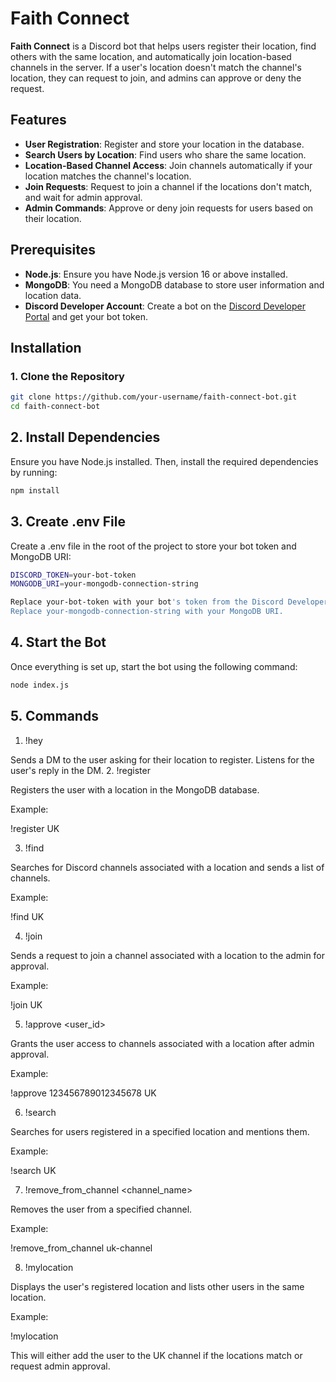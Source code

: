 # Faith Connect

**Faith Connect** is a Discord bot that helps users register their location, find others with the same location, and automatically join location-based channels in the server. If a user's location doesn't match the channel's location, they can request to join, and admins can approve or deny the request.

## Features

- **User Registration**: Register and store your location in the database.
- **Search Users by Location**: Find users who share the same location.
- **Location-Based Channel Access**: Join channels automatically if your location matches the channel's location.
- **Join Requests**: Request to join a channel if the locations don't match, and wait for admin approval.
- **Admin Commands**: Approve or deny join requests for users based on their location.

## Prerequisites

- **Node.js**: Ensure you have Node.js version 16 or above installed.
- **MongoDB**: You need a MongoDB database to store user information and location data.
- **Discord Developer Account**: Create a bot on the [Discord Developer Portal](https://discord.com/developers/applications) and get your bot token.

## Installation

### 1. Clone the Repository

```bash
git clone https://github.com/your-username/faith-connect-bot.git
cd faith-connect-bot
```
## 2. Install Dependencies

Ensure you have Node.js installed. Then, install the required dependencies by running:
```bash
npm install
```

## 3. Create .env File

Create a .env file in the root of the project to store your bot token and MongoDB URI:
```bash
DISCORD_TOKEN=your-bot-token
MONGODB_URI=your-mongodb-connection-string

Replace your-bot-token with your bot's token from the Discord Developer Portal.
Replace your-mongodb-connection-string with your MongoDB URI.
```
## 4. Start the Bot

Once everything is set up, start the bot using the following command:
```bash
node index.js
```

## 5. Commands
1. !hey

Sends a DM to the user asking for their location to register. Listens for the user's reply in the DM.
2. !register <location>

Registers the user with a location in the MongoDB database.

Example:

!register UK

3. !find <location>

Searches for Discord channels associated with a location and sends a list of channels.

Example:

!find UK

4. !join <location>

Sends a request to join a channel associated with a location to the admin for approval.

Example:

!join UK

5. !approve <user_id> <location>

Grants the user access to channels associated with a location after admin approval.

Example:

!approve 123456789012345678 UK

6. !search <location>

Searches for users registered in a specified location and mentions them.

Example:

!search UK

7. !remove_from_channel <channel_name>

Removes the user from a specified channel.

Example:

!remove_from_channel uk-channel

8. !mylocation

Displays the user's registered location and lists other users in the same location.

Example:

!mylocation

This will either add the user to the UK channel if the locations match or request admin approval.
